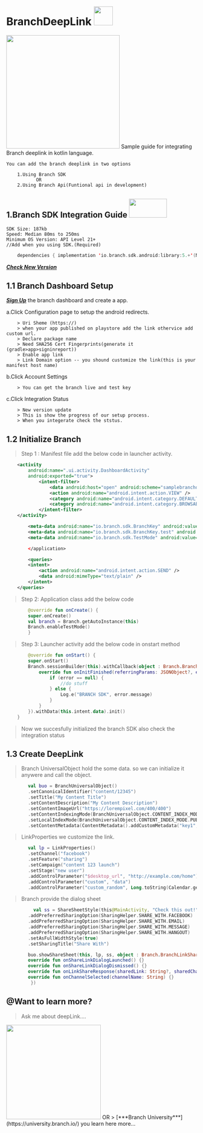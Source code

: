 # BranchDeepLink <img src="https://user-images.githubusercontent.com/56442417/180644117-c35cc232-7aee-4736-88c7-9c1b317d0850.png" width="50" height="50" />
<img src="https://user-images.githubusercontent.com/56442417/180749017-76cc234d-b43c-4dbd-b8ae-b5ad006d72e5.png" height="300"/>
Sample guide for integrating Branch deeplink in kotlin language.

    You can add the branch deeplink in two options
    
        1.Using Branch SDK
               OR
        2.Using Branch Api(Funtional api in development)

## 1.Branch SDK Integration Guide <img src="https://user-images.githubusercontent.com/56442417/180644569-3e79ae4d-0345-4046-a7b4-40ff75bcbe27.png" width="100" height="50" />
    SDK Size: 187kb
    Speed: Median 80ms to 250ms
    Minimum OS Version: API Level 21+
    //Add when you using SDK.(Required)
```kotlin
    dependencies { implementation 'io.branch.sdk.android:library:5.+'(Now in 5.2.0) }
```
[***Check New Version***](https://help.branch.io/developers-hub/docs/android-version-history)

## 1.1 Branch Dashboard Setup
[***Sign Up***](https://dashboard.branch.io/) the branch dashboard and create a app.

a.Click Configuration page to setup the android redirects.

        > Uri Sheme (https://)
        > when your app published on playstore add the link othervice add custom url.
        > Declare package name
        > Need SHA256 Cert Fingerprints(generate it (gradle>app>signinreport))
        > Enable app link
        > Link Domain option -- you shound customize the link(this is your manifest host name)

b.Click Account Settings

        > You can get the branch live and test key

c.Click Integration Status

        > New version update
        > This is show the progress of our setup process.
        > When you integerate check the ststus.

## 1.2 Initialize Branch
> Step 1 : Manifest file add the below code in launcher activity.
```XML
    <activity 
        android:name=".ui.activity.DashboardActivity"
        android:exported="true">
            <intent-filter>
                <data android:host="open" android:scheme="samplebranchdeeplink" />
                <action android:name="android.intent.action.VIEW" />
                <category android:name="android.intent.category.DEFAULT" />
                <category android:name="android.intent.category.BROWSABLE" />
            </intent-filter>
    </activity>

        <meta-data android:name="io.branch.sdk.BranchKey" android:value="key_live_kaFuWw8WvY7yn1d9yYiP8gokwqjV0Sw" />
        <meta-data android:name="io.branch.sdk.BranchKey.test" android:value="key_test_hlxrWC5Zx16DkYmWu4AHiimdqugRYMr" />
        <meta-data android:name="io.branch.sdk.TestMode" android:value="false" />

        </application>

        <queries>
        <intent>
            <action android:name="android.intent.action.SEND" />
            <data android:mimeType="text/plain" />
        </intent>
    </queries>
```

> Step 2: Application class add the below code

```kotlin
        @override fun onCreate() {
        super.onCreate()
        val branch = Branch.getAutoInstance(this)
        Branch.enableTestMode()
        }
```

> Step 3: Launcher activity add the below code in onstart method
```kotlin
        @override fun onStart() {
        super.onStart()
        Branch.sessionBuilder(this).withCallback(object : Branch.BranchReferralInitListener {
            override fun onInitFinished(referringParams: JSONObject?, error: BranchError?) {
                if (error == null) {
                    //do stuff
                } else {
                    Log.e("BRANCH SDK", error.message)
                }
            }
        }).withData(this.intent.data).init()
    }
```
> Now we succesfully initialized the branch SDK also check the integration status

## 1.3 Create DeepLink
> Branch UniversalObject hold the some data. so we can initialize it anywere and call the object.
```kotlin
        val buo = BranchUniversalObject()
        .setCanonicalIdentifier("content/12345")
        .setTitle("My Content Title")
        .setContentDescription("My Content Description")
        .setContentImageUrl("https://lorempixel.com/400/400")
        .setContentIndexingMode(BranchUniversalObject.CONTENT_INDEX_MODE.PUBLIC)
        .setLocalIndexMode(BranchUniversalObject.CONTENT_INDEX_MODE.PUBLIC)
        .setContentMetadata(ContentMetadata().addCustomMetadata("key1", "value1"))
```
> LinkProperties we customize the link.
```kotlin
        val lp = LinkProperties()
        .setChannel("facebook")
        .setFeature("sharing")
        .setCampaign("content 123 launch")
        .setStage("new user")
        .addControlParameter("$desktop_url", "http://example.com/home")
        .addControlParameter("custom", "data")
        .addControlParameter("custom_random", Long.toString(Calendar.getInstance().getTimeInMillis()))
```

> Branch provide the dialog sheet
```kotlin
          val ss = ShareSheetStyle(this@MainActivity, "Check this out!", "This stuff is awesome: ")
        .addPreferredSharingOption(SharingHelper.SHARE_WITH.FACEBOOK)
        .addPreferredSharingOption(SharingHelper.SHARE_WITH.EMAIL)
        .addPreferredSharingOption(SharingHelper.SHARE_WITH.MESSAGE)
        .addPreferredSharingOption(SharingHelper.SHARE_WITH.HANGOUT)
        .setAsFullWidthStyle(true)
        .setSharingTitle("Share With")

        buo.showShareSheet(this, lp, ss, object : Branch.BranchLinkShareListener {
        override fun onShareLinkDialogLaunched() {}
        override fun onShareLinkDialogDismissed() {}
        override fun onLinkShareResponse(sharedLink: String?, sharedChannel: String?, error: BranchError?) {}
        override fun onChannelSelected(channelName: String) {}
         })
```

## @Want to learn more?
  > Ask me about deepLink....
  <img src="https://user-images.githubusercontent.com/56442417/180780766-c6e51e3a-a587-4d79-91dc-c18c21dd026c.png"  height="250" />
         OR
  > [***Branch University***](https://university.branch.io/) you learn here more...







